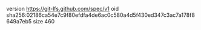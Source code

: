 version https://git-lfs.github.com/spec/v1
oid sha256:02186ca54e7c9f80efdfa4de6ac0c580a4d5f430ed347c3ac7a178f8649a7eb5
size 460
